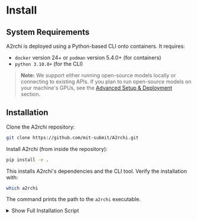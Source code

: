 # Install

## System Requirements

A2rchi is deployed using a Python-based CLI onto containers. It requires:

- `docker` version 24+ or `podman` version 5.4.0+ (for containers)
- `python 3.10.0+` (for the CLI)

> **Note:** We support either running open-source models locally or connecting to existing APIs. If you plan to run open-source models on your machine's GPUs, see the [Advanced Setup & Deployment](advanced_setup_deploy.md) section.

## Installation

Clone the A2rchi repository:

```bash
git clone https://github.com/mit-submit/A2rchi.git
```

Install A2rchi (from inside the repository):

```bash
pip install -e .
```

This installs A2rchi's dependencies and the CLI tool. Verify the installation with:

```bash
which a2rchi
```

The command prints the path to the `a2rchi` executable.

<details>
<summary>Show Full Installation Script</summary>

```bash
# Clone the repository
git clone https://github.com/mit-submit/A2rchi.git
cd A2rchi
export A2RCHI_DIR=$(pwd)

# (Optional) Create and activate a virtual environment
python3 -m venv .a2rchi_venv
source .a2rchi_venv/bin/activate

# Install dependencies
cd "$A2RCHI_DIR"
pip install -e .

# Verify installation
which a2rchi
```

</details>
